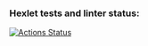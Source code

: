 ### Hexlet tests and linter status:
[![Actions Status](https://github.com/LudmilaSokol/layout-designer-project-58/workflows/hexlet-check/badge.svg)](https://github.com/LudmilaSokol/layout-designer-project-58/actions)